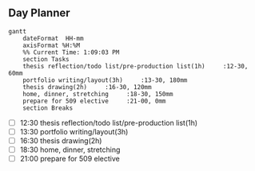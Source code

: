 ## Day Planner
```mermaid
gantt
    dateFormat  HH-mm
    axisFormat %H:%M
    %% Current Time: 1:09:03 PM
    section Tasks
    thesis reflection/todo list/pre-production list(1h)     :12-30, 60mm
    portfolio writing/layout(3h)     :13-30, 180mm
    thesis drawing(2h)     :16-30, 120mm
    home, dinner, stretching     :18-30, 150mm
    prepare for 509 elective     :21-00, 0mm
    section Breaks

```

- [ ] 12:30 thesis reflection/todo list/pre-production list(1h)
- [ ] 13:30 portfolio writing/layout(3h)
- [ ] 16:30 thesis drawing(2h)
- [ ] 18:30 home, dinner, stretching
- [ ] 21:00 prepare for 509 elective